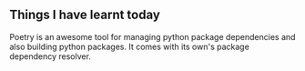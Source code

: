 ## Things I have learnt today

Poetry is an awesome tool for managing python package dependencies and also building python packages. It comes with its own's package dependency resolver. 

